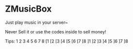 # ZMusicBox
Just play music in your server~

Never Sell it or use the codes inside to sell money!

Tips:
1 2 3 4 5 6 7 8
[1 [2 [3 [4 [5 [6 [7 [8
]1 ]2 ]3 ]4 ]5 ]6 ]7 ]8
